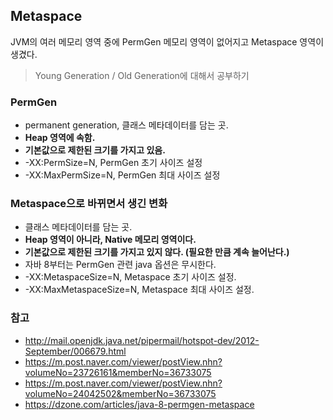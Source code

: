 
## Metaspace
JVM의 여러 메모리 영역 중에 PermGen 메모리 영역이 없어지고 Metaspace 영역이 생겼다.

> Young Generation / Old Generation에 대해서 공부하기

### PermGen
+ permanent generation, 클래스 메타데이터를 담는 곳.
+ **Heap 영역에 속함.**
+ **기본값으로 제한된 크기를 가지고 있음.**  
+ -XX:PermSize=N, PermGen 초기 사이즈 설정
+ -XX:MaxPermSize=N, PermGen 최대 사이즈 설정

### Metaspace으로 바뀌면서 생긴 변화

+ 클래스 메타데이터를 담는 곳.
+ **Heap 영역이 아니라, Native 메모리 영역이다.** 
+ **기본값으로 제한된 크기를 가지고 있지 않다. (필요한 만큼 계속 늘어난다.)**
+ 자바 8부터는 PermGen 관련 java 옵션은 무시한다.
+ -XX:MetaspaceSize=N, Metaspace 초기 사이즈 설정.
+ -XX:MaxMetaspaceSize=N, Metaspace 최대 사이즈 설정.

### 참고
+ http://mail.openjdk.java.net/pipermail/hotspot-dev/2012-September/006679.html
+ https://m.post.naver.com/viewer/postView.nhn?volumeNo=23726161&memberNo=36733075
+ https://m.post.naver.com/viewer/postView.nhn?volumeNo=24042502&memberNo=36733075
+ https://dzone.com/articles/java-8-permgen-metaspace

